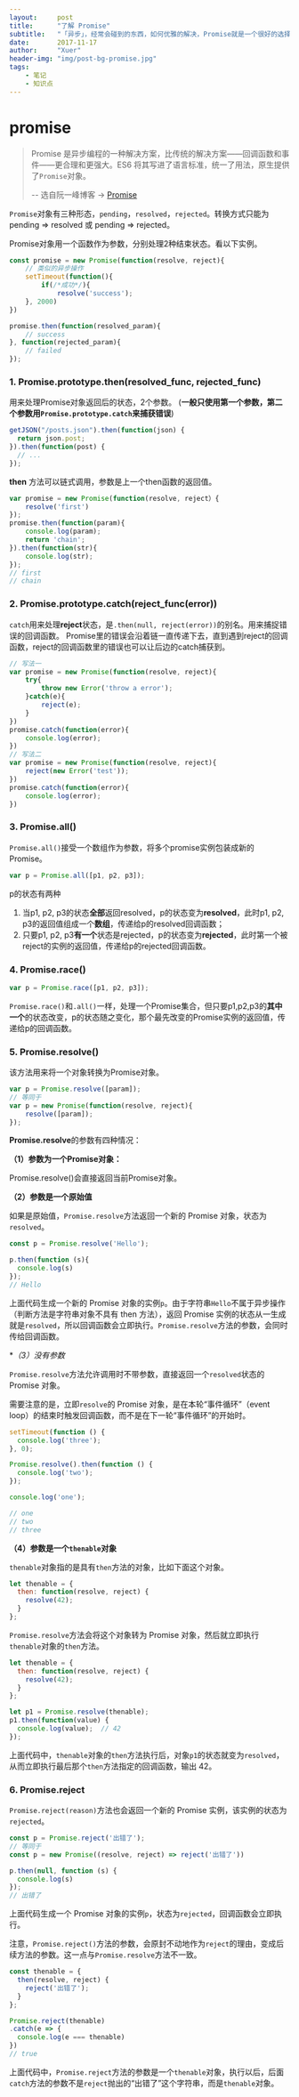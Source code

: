 ```yaml
---
layout:     post
title:      "了解 Promise"
subtitle:   "「异步」，经常会碰到的东西，如何优雅的解决，Promise就是一个很好的选择"
date:       2017-11-17
author:     "Xuer"
header-img: "img/post-bg-promise.jpg"
tags:
    - 笔记
    - 知识点
---
```


# promise

> Promise 是异步编程的一种解决方案，比传统的解决方案——回调函数和事件——更合理和更强大。ES6 将其写进了语言标准，统一了用法，原生提供了`Promise`对象。
> 
> -- 选自阮一峰博客 -> [Promise](http://es6.ruanyifeng.com/#docs/promise)

`Promise`对象有三种形态，`pending`，`resolved`，`rejected`。转换方式只能为 pending => resolved 或 pending => rejected。

Promise对象用一个函数作为参数，分别处理2种结束状态。看以下实例。

```javascript
const promise = new Promise(function(resolve, reject){
    // 类似的异步操作
    setTimeout(function(){
        if(/*成功*/){
            resolve('success');
    }, 2000)
})

promise.then(function(resolved_param){
    // success
}, function(rejected_param){
    // failed
});
```

### 1. Promise.prototype.then(resolved_func, rejected_func)

用来处理Promise对象返回后的状态，2个参数。
(**一般只使用第一个参数，第二个参数用`Promise.prototype.catch`来捕获错误**)

```javascript
getJSON("/posts.json").then(function(json) {
  return json.post;
}).then(function(post) {
  // ...
});
```
**then** 方法可以链式调用，参数是上一个then函数的返回值。

```javascript
var promise = new Promise(function(resolve, reject）{
    resolve('first')
});
promise.then(function(param){
    console.log(param);
    return 'chain';
}).then(function(str){
    console.log(str);
});
// first
// chain
```

### 2. Promise.prototype.catch(reject_func(error))

`catch`用来处理**reject**状态，是`.then(null, reject(error))`的别名。用来捕捉错误的回调函数。
Promise里的错误会沿着链一直传递下去，直到遇到reject的回调函数，reject的回调函数里的错误也可以让后边的catch捕获到。

```javascript
// 写法一
var promise = new Promise(function(resolve, reject){
    try{
        throw new Error('throw a error');
    }catch(e){
        reject(e);
    }
})
promise.catch(function(error){
    console.log(error);
})
// 写法二
var promise = new Promise(function(resolve, reject){
    reject(new Error('test'));
})
promise.catch(function(error){
    console.log(error);
})
```

### 3. Promise.all()

`Promise.all()`接受一个数组作为参数，将多个promise实例包装成新的Promise。

```javascript
var p = Promise.all([p1, p2, p3]);
```

p的状态有两种

1. 当p1, p2, p3的状态**全部**返回resolved，p的状态变为**resolved**，此时p1, p2, p3的返回值组成一个**数组**，传递给p的resolved回调函数；
2. 只要p1, p2, p3**有一个**状态是rejected，p的状态变为**rejected**，此时第一个被reject的实例的返回值，传递给p的rejected回调函数。

### 4. Promise.race()

```javascript
var p = Promise.race([p1, p2, p3]);
```

`Promise.race()`和`.all()`一样，处理一个Promise集合，但只要p1,p2,p3的**其中一个**的状态改变，p的状态随之变化，那个最先改变的Promise实例的返回值，传递给p的回调函数。

### 5. Promise.resolve()

该方法用来将一个对象转换为Promise对象。

```javascript
var p = Promise.resolve([param]);
// 等同于
var p = new Promise(function(resolve, reject){
    resolve([param]);
});
```

**Promise.resolve**的参数有四种情况：

**（1）参数为一个Promise对象：**

Promise.resolve()会直接返回当前Promise对象。
    
**（2）参数是一个原始值**

如果是原始值，`Promise.resolve`方法返回一个新的 Promise 对象，状态为`resolved`。

```javascript
const p = Promise.resolve('Hello');

p.then(function (s){
  console.log(s)
});
// Hello
```

上面代码生成一个新的 Promise 对象的实例`p`。由于字符串`Hello`不属于异步操作（判断方法是字符串对象不具有 then 方法），返回 Promise 实例的状态从一生成就是`resolved`，所以回调函数会立即执行。`Promise.resolve`方法的参数，会同时传给回调函数。

**（*3）没有参数**

`Promise.resolve`方法允许调用时不带参数，直接返回一个`resolved`状态的 Promise 对象。

需要注意的是，立即`resolve`的 Promise 对象，是在本轮“事件循环”（event loop）的结束时触发回调函数，而不是在下一轮“事件循环”的开始时。


```javascript
setTimeout(function () {
  console.log('three');
}, 0);

Promise.resolve().then(function () {
  console.log('two');
});

console.log('one');

// one
// two
// three
```

**（4）参数是一个`thenable`对象**

`thenable`对象指的是具有`then`方法的对象，比如下面这个对象。

```javascript
let thenable = {
  then: function(resolve, reject) {
    resolve(42);
  }
};
```

`Promise.resolve`方法会将这个对象转为 Promise 对象，然后就立即执行`thenable`对象的`then`方法。

```javascript
let thenable = {
  then: function(resolve, reject) {
    resolve(42);
  }
};

let p1 = Promise.resolve(thenable);
p1.then(function(value) {
  console.log(value);  // 42
});
```

上面代码中，`thenable`对象的`then`方法执行后，对象`p1`的状态就变为`resolved`，从而立即执行最后那个`then`方法指定的回调函数，输出 42。

### 6. Promise.reject

`Promise.reject(reason)`方法也会返回一个新的 Promise 实例，该实例的状态为`rejected`。

```javascript
const p = Promise.reject('出错了');
// 等同于
const p = new Promise((resolve, reject) => reject('出错了'))

p.then(null, function (s) {
  console.log(s)
});
// 出错了
```

上面代码生成一个 Promise 对象的实例`p`，状态为`rejected`，回调函数会立即执行。

注意，`Promise.reject()`方法的参数，会原封不动地作为`reject`的理由，变成后续方法的参数。这一点与`Promise.resolve`方法不一致。

```javascript
const thenable = {
  then(resolve, reject) {
    reject('出错了');
  }
};

Promise.reject(thenable)
.catch(e => {
  console.log(e === thenable)
})
// true
```

上面代码中，`Promise.reject`方法的参数是一个`thenable`对象，执行以后，后面`catch`方法的参数不是`reject`抛出的“出错了”这个字符串，而是`thenable`对象。